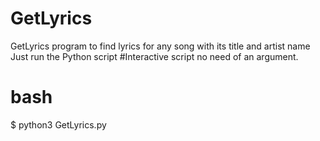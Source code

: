 # GetLyrics
GetLyrics program to find lyrics for any song with its title and artist name
Just run the Python script
#Interactive script no need of an argument.
# bash
$ python3 GetLyrics.py
